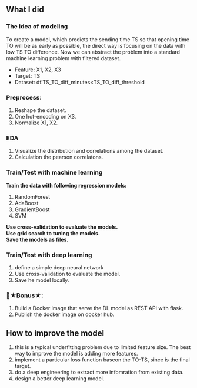 ## What I did

### The idea of modeling
To create a model, which predicts the sending time TS so that opening time TO will be as early as possible, the direct way is focusing on the data with low TS TO difference. Now we can abstract the problem into a standard machine learning problem with filtered dataset.
* Feature: X1, X2, X3
* Target: TS
* Dataset: df.TS_TO_diff_minutes<TS_TO_diff_threshold

### Preprocess:
1. Reshape the dataset.
2. One hot-encoding on X3. 
3. Normalize X1, X2.

### EDA
1. Visualize the distribution and correlations among the dataset. 
2. Calculation the pearson correlatons.

### Train/Test with machine learning 
**Train the data with following regression models:**  
1. RandomForest  
2. AdaBoost  
3. GradientBoost  
4. SVM  

**Use cross-validation to evaluate the models.**  
**Use grid search to tuning the models.**  
**Save the models as files.**  

### Train/Test with deep learning 
1. define a simple deep neural network
2. Use cross-validation to evaluate the model.
3. Save he model locally.

### 🚀★Bonus★:
1. Build a Docker image that serve the DL model as REST API with flask.
2. Publish the docker image on docker hub.


## How to improve the model
1. this is a typical underfitting problem due to limited feature size. The best way to improve the model is adding more features.
2. implement a particular loss function baseon the TO-TS, since is the final target.
2. do a deep engineering to extract more infomration from existing data.
3. design a better deep learning model.
